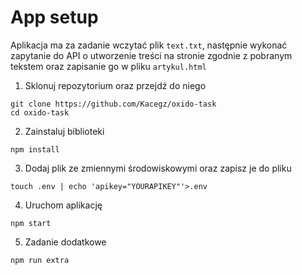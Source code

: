 # App setup

Aplikacja ma za zadanie wczytać plik `text.txt`, następnie wykonać zapytanie do API o utworzenie treści na stronie zgodnie z pobranym tekstem oraz zapisanie go w pliku `artykul.html`

1. Sklonuj repozytorium oraz przejdź do niego

```
git clone https://github.com/Kacegz/oxido-task
cd oxido-task
```

2. Zainstaluj biblioteki

```
npm install
```

3. Dodaj plik ze zmiennymi środowiskowymi oraz zapisz je do pliku

```
touch .env | echo 'apikey="YOURAPIKEY"'>.env
```

4. Uruchom aplikację

```
npm start
```

5. Zadanie dodatkowe

```
npm run extra
```
